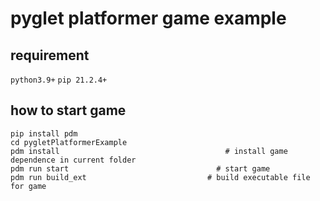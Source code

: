 # pyglet platformer game example

## requirement
`python3.9+`
`pip 21.2.4+`

## how to start game

```shell
pip install pdm
cd pygletPlatformerExample
pdm install 									# install game dependence in current folder
pdm run start								  # start game
pdm run build_ext							# build executable file for game
```

